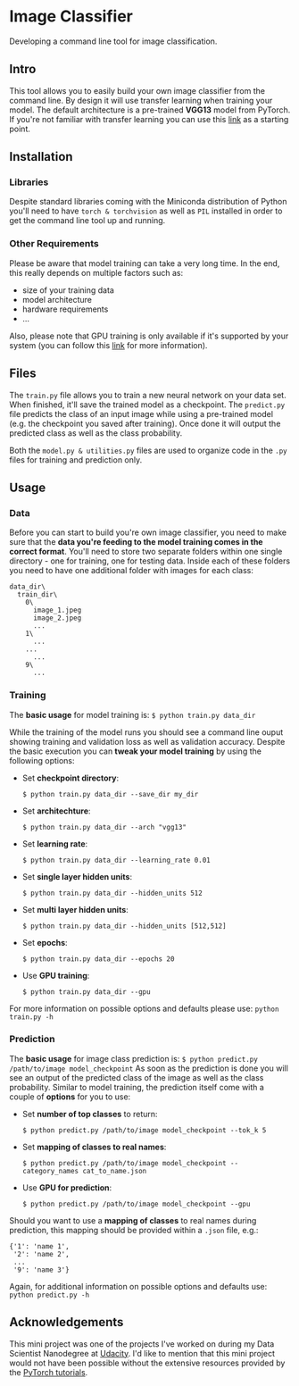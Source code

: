 # Image Classifier
Developing a command line tool for image classification.

## Intro
This tool allows you to easily build your own image classifier from the command line. By design it will use transfer learning when training your model. The default architecture is a pre-trained __VGG13__ model from PyTorch. If you're not familiar with transfer learning you can use this [link](http://cs231n.github.io/transfer-learning/) as a starting point.

## Installation
### Libraries
Despite standard libraries coming with the Miniconda distribution of Python you'll need to have ```torch & torchvision``` as well as ```PIL``` installed in order to get the command line tool up and running.

### Other Requirements
Please be aware that model training can take a very long time. In the end, this really depends on multiple factors such as:
- size of your training data
- model architecture
- hardware requirements
- ...

Also, please note that GPU training is only available if it's supported by your system (you can follow this [link](https://pytorch.org/tutorials/beginner/blitz/cifar10_tutorial.html#training-on-gpu) for more information). 

## Files
The ```train.py``` file allows you to train a new neural network on your data set. When finished, it'll save the trained model as a checkpoint. The ```predict.py``` file predicts the class of an input image while using a pre-trained model (e.g. the checkpoint you saved after training). Once done it will output the predicted class as well as the class probability.

Both the ```model.py & utilities.py``` files are used to organize code in the ```.py``` files for training and prediction only.

## Usage
### Data
Before you can start to build you're own image classifier, you need to make sure that the __data you're feeding to the model training comes in the correct format__. You'll need to store two separate folders within one single directory - one for training, one for testing data. Inside each of these folders you need to have one additional folder with images for each class:
```
data_dir\
  train_dir\
    0\
      image_1.jpeg
      image_2.jpeg
      ...
    1\
      ...
    ...
      ...
    9\
      ...
```
### Training
The __basic usage__ for model training is:
```$ python train.py data_dir```

While the training of the model runs you should see a command line ouput showing training and validation loss as well as validation accuracy. Despite the basic execution you can __tweak your model training__ by using the following options:
- Set __checkpoint directory__:
  
  ```$ python train.py data_dir --save_dir my_dir```
- Set __architechture__:
  
  ```$ python train.py data_dir --arch "vgg13"```
- Set __learning rate__:
  
  ```$ python train.py data_dir --learning_rate 0.01```
- Set __single layer hidden units__:
  
  ```$ python train.py data_dir --hidden_units 512```
- Set __multi layer hidden units__:
  
  ```$ python train.py data_dir --hidden_units [512,512]```
- Set __epochs__:
  
  ```$ python train.py data_dir --epochs 20```
- Use __GPU training__:
  
  ```$ python train.py data_dir --gpu```

For more information on possible options and defaults please use: ```python train.py -h```

### Prediction
The __basic usage__ for image class prediction is:
```$ python predict.py /path/to/image model_checkpoint```
As soon as the prediction is done you will see an output of the predicted class of the image as well as the class probability. Similar to model training, the prediction itself come with a couple of __options__ for you to use:
- Set __number of top classes__ to return:
  
  ```$ python predict.py /path/to/image model_checkpoint --tok_k 5```
- Set __mapping of classes to real names__:
  
  ```$ python predict.py /path/to/image model_checkpoint --category_names cat_to_name.json```
- Use __GPU for prediction__:
  
  ```$ python predict.py /path/to/image model_checkpoint --gpu```

Should you want to use a __mapping of classes__ to real names during prediction, this mapping should be provided within a ```.json``` file, e.g.:
```
{'1': 'name 1',
 '2': 'name 2',
 ...
 '9': 'name 3'}
 ```
Again, for additional information on possible options and defaults use:  ```python predict.py -h```

## Acknowledgements
This mini project was one of the projects I've worked on during my Data Scientist Nanodegree at [Udacity](https://eu.udacity.com). I'd like to mention that this mini project would not have been possible without the extensive resources provided by the [PyTorch tutorials](https://pytorch.org/tutorials/).
